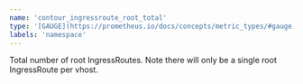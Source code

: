 ```yaml
---
name: 'contour_ingressroute_root_total'
type: '[GAUGE](https://prometheus.io/docs/concepts/metric_types/#gauge)'
labels: 'namespace'
---
```


Total number of root IngressRoutes. Note there will only be a single root IngressRoute per vhost.
